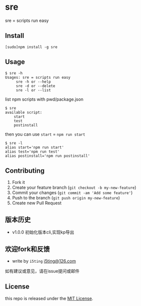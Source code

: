 # sre

sre = scripts run easy

## Install

    [sudo]npm install -g sre

## Usage 

```
$ sre -h
Usages: sre = scripts run easy
	 sre -h or --help
	 sre -d or --delete
	 sre -l or --list
```

list npm scripts with pwd/package.json

```
$ sre
available script:
	start
	test
	postinstall
```

then you can use `start` = `npm run start`

```
$ sre -l
alias start='npm run start'
alias test='npm run test'
alias postinstall='npm run postinstall'
```

## Contributing

1. Fork it
2. Create your feature branch (`git checkout -b my-new-feature`)
3. Commit your changes (`git commit -am 'Add some feature'`)
4. Push to the branch (`git push origin my-new-feature`)
5. Create new Pull Request

## 版本历史

- v1.0.0 初始化版本cli,实现kp导出

## 欢迎fork和反馈

- write by `i5ting` i5ting@126.com

如有建议或意见，请在issue提问或邮件

## License

this repo is released under the [MIT
License](http://www.opensource.org/licenses/MIT).
